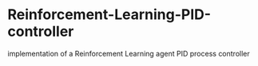 # Reinforcement-Learning-PID-controller
implementation of a Reinforcement Learning agent PID process controller
